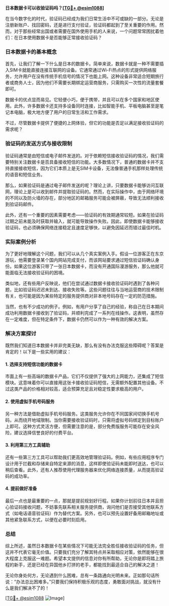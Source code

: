 **日本数据卡可以收验证码吗？[[TG💪+ @esim1088](https://t.me/s/esim1088)]**

在当今数字化的时代，验证码已经成为我们日常生活中不可或缺的一部分。无论是注册新账户、找回密码，还是进行支付验证，验证码都起到了至关重要的作用。然而，对于那些经常出国或者需要在国外使用手机的人来说，一个问题常常困扰着他们：在日本使用数据卡是否能够正常接收验证码？

### 日本数据卡的基本概念

首先，让我们了解一下什么是日本的数据卡。简单来说，数据卡就是一种不需要插入SIM卡就能直接连接互联网的设备。它通常通过Wi-Fi热点的形式提供网络服务，允许用户在没有传统手机信号的情况下也能上网。这种设备非常适合短期旅行者或商务人士，因为他们不需要长期绑定运营商服务，只需购买一次性的流量套餐即可。

数据卡的优点显而易见。它轻便小巧，便于携带，并且可以在多个国家和地区使用。此外，许多数据卡还支持多设备同时连接，比如智能手机、平板电脑甚至是笔记本电脑，极大地方便了用户的日常生活和工作需求。

不过，尽管数据卡提供了便捷的上网体验，但它的功能是否足以满足接收验证码的需求呢？

### 验证码的发送方式与接收限制

验证码通常是由短信或电子邮件发送的。对于依赖短信接收验证码的情况，我们需要特别关注数据卡是否具备接收短信的功能。大多数情况下，普通的数据卡并不支持直接接收短信，因为它们本质上是无SIM卡设备，无法像普通手机那样处理传统的语音和短信业务。

那么，如果验证码是通过电子邮件发送的呢？理论上讲，只要数据卡能够访问互联网，理论上是可以收到邮件并提取验证码的。然而，在实际操作中，由于网络环境的不同以及防火墙的存在，部分地区的邮箱服务可能会被屏蔽，导致无法顺利接收到验证码邮件。

此外，还有一个重要的因素需要考虑——验证码的有效期通常较短。如果在验证码过期之前未能及时获取并输入，就可能导致操作失败。因此，即使数据卡能够接收验证码，也必须确保网络连接稳定且速度足够快，以避免因延迟而错过最佳时机。

### 实际案例分析

为了更好地理解这个问题，我们可以从几个真实案例入手。假设一位游客正在东京游玩，他需要登录某个国内网站完成支付，而该网站要求通过短信验证码确认身份。如果这位游客只带了一张日本数据卡，而没有开通国际漫游服务，那么他就可能面临无法接收验证码的困境。

类似地，还有些用户反映说，他们在尝试通过数据卡接收验证码时遇到了各种问题，比如验证码迟迟未到达、接收失败等。这些问题往往与当地运营商的技术限制有关，也可能是因为某些特定的服务提供商对非本地号码存在一定的防范措施。

当然，也有不少成功的例子。例如，有用户分享了自己的经验，称自己在日本期间成功利用数据卡接收到了验证码，并顺利完成了一系列在线操作。这表明，虽然存在一定难度，但在特定条件下，数据卡仍然可以作为一种有效的解决方案。

### 解决方案探讨

既然我们知道日本数据卡并非完美无缺，那么有没有办法克服这些障碍呢？答案是肯定的！以下是一些实用的建议：

#### 1. 选择支持短信功能的数据卡
市面上有一些高端的数据卡产品，它们不仅提供了强大的上网能力，还集成了短信模块。这意味着你可以直接用这张卡接收验证码短信，无需额外配置其他设备。不过这类产品的价格相对较高，适合预算充足且对稳定性要求极高的用户。

#### 2. 使用虚拟手机号码服务
另一种方法是借助虚拟手机号码服务。这类服务允许你在不同国家间切换手机号码，从而绕开地域限制。当你需要接收验证码时，只需将虚拟号码绑定到目标账户上即可。这种方式灵活方便，但需要注意的是，部分免费版服务可能存在安全风险，建议选择信誉良好的付费平台。

#### 3. 利用第三方工具辅助
还有一些第三方工具可以帮助我们更高效地管理验证码。例如，有些应用程序专门设计用于拦截和存储来自特定来源的消息，这样即使验证码未能即时送达，也可以稍后查看。此外，还有人推荐使用代理服务器来优化网络连接质量，从而提高验证码的成功率。

#### 4. 提前做好准备
最后一点也是最重要的一点，那就是提前规划好行程。如果你计划前往日本并且担心验证码接收问题，不妨事先联系相关服务提供商，询问他们是否接受其他联系方式（如电话语音验证码）作为替代方案。另外，也可以预先设置好备用邮箱地址或其他紧急联系方式，以便在必要时刻启用。

### 总结

综上所述，虽然日本数据卡在某些情况下可能无法完全胜任接收验证码的任务，但这并不代表它毫无价值。只要我们充分了解其特点并采取相应对策，依然能够在很大程度上克服这一难题。希望本文提供的信息对你有所帮助，无论你是即将踏上旅程的新手，还是已经在异国他乡打拼的老手，都能找到最适合自己的解决之道！

无论你身处何方，无论遇到什么困难，总有一条路通向光明未来。正如那句话所说：“办法总比困难多。”只要我们保持积极乐观的态度，勇敢面对挑战，就没有什么是我们解决不了的！

[[TG💪+ @esim1088](https://t.me/s/esim1088) ![Image](https://i.postimg.cc/4NQfJmqS/Snipaste-2025-05-13-00-14-12.png)]
